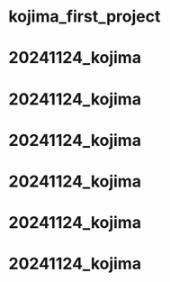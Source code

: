 # kojima_first_project
# 20241124_kojima
# 20241124_kojima
# 20241124_kojima
# 20241124_kojima
# 20241124_kojima
# 20241124_kojima
